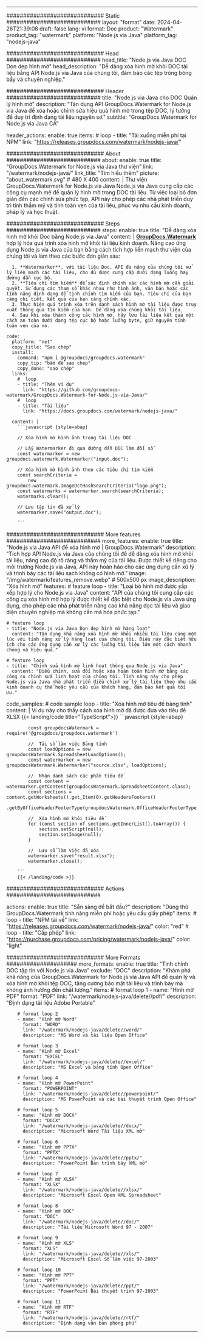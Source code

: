 
---
############################# Static ############################
layout: "format"
date:  2024-04-26T21:39:08
draft: false
lang: vi
format: Doc
product: "Watermark"
product_tag: "watermark"
platform: "Node.js via Java"
platform_tag: "nodejs-java"

############################# Head ############################
head_title: "Node.js via Java DOC Dọn dẹp hình mờ"
head_description: "Dễ dàng xóa hình mờ khỏi DOC tài liệu bằng API Node.js via Java của chúng tôi, đảm bảo các tệp trông bóng bẩy và chuyên nghiệp."

############################# Header ############################
title: "Node.js via Java cho DOC Quản lý hình mờ" 
description: "Tận dụng API GroupDocs.Watermark for Node.js via Java để xóa hoặc chỉnh sửa hiệu quả hình mờ trong tệp DOC, lý tưởng để duy trì định dạng tài liệu nguyên sơ."
subtitle: "GroupDocs.Watermark for Node.js via Java CÁ" 

header_actions:
  enable: true
  items:
    #  loop
    - title: "Tải xuống miễn phí tại NPM"
      link: "https://releases.groupdocs.com/watermark/nodejs-java/"
      
############################# About ############################
about:
    enable: true
    title: "GroupDocs.Watermark for Node.js via Java thư viện"
    link: "/watermark/nodejs-java/"
    link_title: "Tìm hiểu thêm"
    picture: "about_watermark.svg" # 480 X 400
    content: |
       Thư viện GroupDocs.Watermark for Node.js via Java Node.js via Java cung cấp các công cụ mạnh mẽ để quản lý hình mờ trong DOC tài liệu. Từ việc loại bỏ đơn giản đến các chỉnh sửa phức tạp, API này cho phép các nhà phát triển duy trì tính thẩm mỹ và tính toàn vẹn của tài liệu, phục vụ nhu cầu kinh doanh, pháp lý và học thuật.

############################# Steps ############################
steps:
    enable: true
    title: "Dễ dàng xóa hình mờ khỏi Doc bằng Node.js via Java"
    content: |
      **[GroupDocs.Watermark](https://products.groupdocs.com/watermark/nodejs-java/)** hợp lý hóa quá trình xóa hình mờ khỏi tài liệu kinh doanh. Nâng cao ứng dụng Node.js via Java của bạn bằng cách tích hợp liền mạch thư viện của chúng tôi và làm theo các bước đơn giản sau:
      
      1. **Watermarker**, với tài liệu Doc. API đa năng của chúng tôi xử lý liền mạch các tài liệu, cho dù được cung cấp dưới dạng luồng hay đường dẫn cục bộ.
      2. **Tiêu chí tìm kiếm** để xác định chính xác các hình mờ cần giải quyết. Sử dụng các tham số khác nhau như hình ảnh, văn bản hoặc các tính năng định dạng để tinh chỉnh tìm kiếm của bạn. Tiêu chí của bạn càng chi tiết, kết quả của bạn càng chính xác.
      3. Thực hiện quá trình xóa trên danh sách hình mờ tài liệu được truy xuất thông qua tìm kiếm của bạn. Dễ dàng xóa chúng khỏi tài liệu.
      4. Sau khi xóa thành công các hình mờ, hãy lưu tài liệu kết quả một cách an toàn dưới dạng tệp cục bộ hoặc luồng byte, giữ nguyên tính toàn vẹn của nó.
   
    code:
      platform: "net"
      copy_title: "Sao chép"
      install:
        command: "npm i @groupdocs/groupdocs.watermark"
        copy_tip: "bấm để sao chép"
        copy_done: "sao chép"
      links:
        #  loop
        - title: "Thêm ví dụ"
          link: "https://github.com/groupdocs-watermark/GroupDocs.Watermark-for-Node.js-via-Java/"
        #  loop
        - title: "Tài liệu"
          link: "https://docs.groupdocs.com/watermark/nodejs-java/"
          
      content: |
        ```javascript {style=abap}

        // Xóa hình mờ hình ảnh trong tài liệu DOC

        // Lấy Watermarker đi qua đường dẫn DOC làm đối số
        const watermarker = new groupdocs.watermark.Watermarker("input.doc");
        
        // Xóa hình mờ hình ảnh theo các tiêu chí tìm kiếm
        const searchCriteria = 
            new groupdocs.watermark.ImageDctHashSearchCriteria("logo.png");
        const watermarks = watermarker.search(searchCriteria);
        watermarks.clear();

        // Lưu tập tin đã xử lý
        watermarker.save("output.doc");
        
        ```            

############################# More features ############################
more_features:
  enable: true
  title: "Node.js via Java API để xóa hình mờ | GroupDocs.Watermark"
  description: "Tích hợp API Node.js via Java của chúng tôi để dễ dàng xóa hình mờ khỏi tài liệu, nâng cao độ rõ ràng và thẩm mỹ của tài liệu. Được thiết kế riêng cho môi trường Node.js via Java, API này hoàn hảo cho các ứng dụng cần xử lý và trình bày các tài liệu sạch không có hình mờ."
  image: "/img/watermark/features_remove.webp" # 500x500 px
  image_description: "Xóa hình mờ"
  features:
    # feature loop
    - title: "Loại bỏ hình mờ được sắp xếp hợp lý cho Node.js via Java"
      content: "API của chúng tôi cung cấp các công cụ xóa hình mờ hợp lý được thiết kế đặc biệt cho Node.js via Java ứng dụng, cho phép các nhà phát triển nâng cao khả năng đọc tài liệu và giao diện chuyên nghiệp mà không cần mã hóa phức tạp."

    # feature loop
    - title: "Node.js via Java Dọn dẹp hình mờ hàng loạt"
      content: "Tận dụng khả năng xóa hình mờ khỏi nhiều tài liệu cùng một lúc với tính năng xử lý hàng loạt của chúng tôi. Điều này đặc biệt hữu ích cho các ứng dụng cần xử lý các luồng tài liệu lớn một cách nhanh chóng và hiệu quả."

    # feature loop
    - title: "Chỉnh sửa hình mờ linh hoạt thông qua Node.js via Java"
      content: "Điều chỉnh, sửa đổi hoặc xóa hoàn toàn hình mờ bằng các công cụ chỉnh sửa linh hoạt của chúng tôi. Tính năng này cho phép Node.js via Java nhà phát triển điều chỉnh xử lý tài liệu theo nhu cầu kinh doanh cụ thể hoặc yêu cầu của khách hàng, đảm bảo kết quả tối ưu."
      
  code_samples:
    # code sample loop
    - title: "Xóa hình mờ tiêu đề bảng tính"
      content: |
        Ví dụ này cho thấy cách xóa hình mờ đã được đưa vào tiêu đề XLSX
        {{< landing/code title="TypeScript">}}
        ```javascript {style=abap}
        
            const groupdocsWatermark = require('@groupdocs/groupdocs.watermark')

            //  Tải sổ làm việc Bảng tính
            const loadOptions = new groupdocsWatermark.SpreadsheetLoadOptions();
            const watermarker = new groupdocsWatermark.Watermarker("source.xlsx", loadOptions);

            //  Nhận danh sách các phần tiêu đề
            const content = watermarker.getContent(groupdocsWatermark.SpreadsheetContent.class);
            const sections = content.getWorksheets().get_Item(0).getHeadersFooters()
                .getByOfficeHeaderFooterType(groupdocsWatermark.OfficeHeaderFooterType.HeaderPrimary).getSections();
  
            //  Xóa hình mờ khỏi tiêu đề
            for (const section of sections.getInnerList().toArray()) {
                section.setScript(null);
                section.setImage(null);
            }

            //  Lưu sổ làm việc đã xóa
            watermarker.save("result.xlsx");
            watermarker.close();

        ```
        {{< /landing/code >}}


############################# Actions ############################

actions:
  enable: true
  title: "Sẵn sàng để bắt đầu?"
  description: "Dùng thử GroupDocs.Watermark tính năng miễn phí hoặc yêu cầu giấy phép"
  items:
    #  loop
    - title: "NPM tải về"
      link: "https://releases.groupdocs.com/watermark/nodejs-java/"
      color: "red"
        #  loop
    - title: "Cấp phép"
      link: "https://purchase.groupdocs.com/pricing/watermark/nodejs-java/"
      color: "light"


############################# More Formats #####################
more_formats:
    enable: true
    title: "Tinh chỉnh DOC tập tin với Node.js via Java"
    exclude: "DOC"
    description: "Khám phá khả năng của GroupDocs.Watermark for Node.js via Java API để quản lý và xóa hình mờ khỏi tệp DOC, tăng cường bảo mật tài liệu và trình bày mà không ảnh hưởng đến chất lượng."
    items: 
        # format loop 1
        - name: "Hình mờ PDF"
          format: "PDF"
          link: "/watermark/nodejs-java/delete//pdf/"
          description: "Định dạng tài liệu Adobe Portable"

        # format loop 2
        - name: "Hình mờ Word"
          format: "WORD"
          link: "/watermark/nodejs-java/delete//word/"
          description: "MS Word và tài liệu Open Office"
          
        # format loop 3
        - name: "Hình mờ Excel"
          format: "EXCEL"
          link: "/watermark/nodejs-java/delete//excel/"
          description: "MS Excel và bảng tính Open Office"

        # format loop 4
        - name: "Hình mờ PowerPoint"
          format: "POWERPOINT"
          link: "/watermark/nodejs-java/delete//powerpoint/"
          description: "MS PowerPoint và các bài thuyết trình Open Office"

        # format loop 5
        - name: "Hình mờ DOCX"
          format: "DOCX"
          link: "/watermark/nodejs-java/delete//docx/"
          description: "Microsoft Word Tài liệu XML mở"
          
        # format loop 6
        - name: "Hình mờ PPTX"
          format: "PPTX"
          link: "/watermark/nodejs-java/delete//pptx/"
          description: "PowerPoint Bản trình bày XML mở"
          
        # format loop 7
        - name: "Hình mờ XLSX"
          format: "XLSX"
          link: "/watermark/nodejs-java/delete//xlsx/"
          description: "Microsoft Excel Open XML Spreadsheet"

        # format loop 8
        - name: "Hình mờ DOC"
          format: "DOC"
          link: "/watermark/nodejs-java/delete//doc/"
          description: "Tài liệu Microsoft Word 97 - 2007"

        # format loop 9
        - name: "Hình mờ XLS"
          format: "XLS"
          link: "/watermark/nodejs-java/delete//xls/"
          description: "Microsoft Excel Sổ làm việc 97-2003"

        # format loop 10
        - name: "Hình mờ PPT"
          format: "PPT"
          link: "/watermark/nodejs-java/delete//ppt/"
          description: "PowerPoint Bài thuyết trình 97-2003"

        # format loop 11
        - name: "Hình mờ RTF"
          format: "RTF"
          link: "/watermark/nodejs-java/delete//rtf/"
          description: "Định dạng văn bản phong phú"

---
